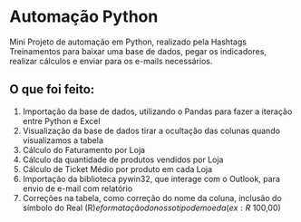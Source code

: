 # Automação Python

 Mini Projeto de automação em Python, realizado pela Hashtags Treinamentos para baixar uma base de dados, pegar os indicadores, realizar cálculos e enviar para os e-mails necessários.

 ## O que foi feito:

 1. Importação da base de dados, utilizando o Pandas para fazer a iteração entre Python e Excel
 2. Visualização da base de dados tirar a ocultação das colunas quando visualizamos a tabela
 3. Cálculo do Faturamento por Loja
 4. Cálculo da quantidade de produtos vendidos por Loja
 5. Cálculo de Ticket Médio por produto em cada Loja
 6. Importação da biblioteca pywin32, que interage com o Outlook, para envio de e-mail com relatório
 7. Correções na tabela, como correção do nome da coluna, inclusão do símbolo do Real (R$) e formatação do nosso tipo de moeda (ex: R$ 100,00)


